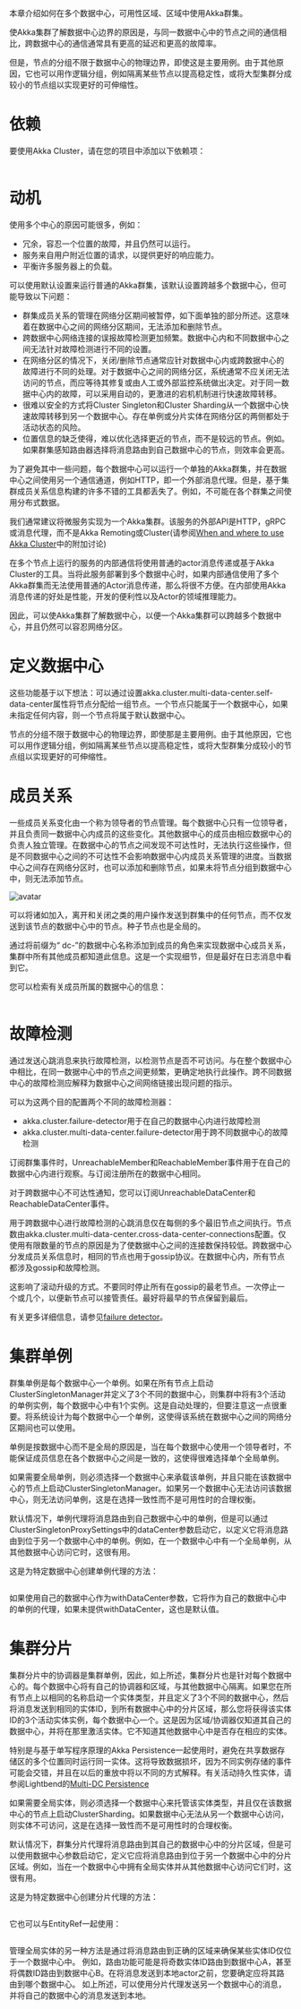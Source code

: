 本章介绍如何在多个数据中心，可用性区域、区域中使用Akka群集。

使Akka集群了解数据中心边界的原因是，与同一数据中心中的节点之间的通信相比，跨数据中心的通信通常具有更高的延迟和更高的故障率。

但是，节点的分组不限于数据中心的物理边界，即使这是主要用例。由于其他原因，它也可以用作逻辑分组，例如隔离某些节点以提高稳定性，或将大型集群分成较小的节点组以实现更好的可伸缩性。

# 依赖
要使用Akka Cluster，请在您的项目中添加以下依赖项：
```xml
```
# 动机
使用多个中心的原因可能很多，例如：

- 冗余，容忍一个位置的故障，并且仍然可以运行。
- 服务来自用户附近位置的请求，以提供更好的响应能力。
- 平衡许多服务器上的负载。

可以使用默认设置来运行普通的Akka群集，该默认设置跨越多个数据中心，但可能导致以下问题：

- 群集成员关系的管理在网络分区期间被暂停，如下面单独的部分所述。这意味着在数据中心之间的网络分区期间，无法添加和删除节点。
- 跨数据中心网络连接的误报故障检测更加频繁。数据中心内和不同数据中心之间无法针对故障检测进行不同的设置。
- 在网络分区的情况下，关闭/删除节点通常应针对数据中心内或跨数据中心的故障进行不同的处理。对于数据中心之间的网络分区，系统通常不应关闭无法访问的节点，而应等待其修复或由人工或外部监控系统做出决定。对于同一数据中心内的故障，可以采用自动的，更激进的宕机机制进行快速故障转移。
- 很难以安全的方式将Cluster Singleton和Cluster Sharding从一个数据中心快速故障转移到另一个数据中心。存在单例或分片实体在网络分区的两侧都处于活动状态的风险。
- 位置信息的缺乏使得，难以优化选择更近的节点，而不是较远的节点。例如。如果群集感知路由器选择将消息路由到自己数据中心的节点，则效率会更高。

为了避免其中一些问题，每个数据中心可以运行一个单独的Akka群集，并在数据中心之间使用另一个通信通道，例如HTTP，即一个外部消息代理。但是，基于集群成员关系信息构建的许多不错的工具都丢失了。例如，不可能在各个群集之间使用分布式数据。

我们通常建议将微服务实现为一个Akka集群。该服务的外部API是HTTP，gRPC或消息代理，而不是Akka Remoting或Cluster(请参阅[When and where to use Akka Cluster](https://doc.akka.io/docs/akka/current/typed/choosing-cluster.html)中的附加讨论)

在多个节点上运行的服务的内部通信将使用普通的actor消息传递或基于Akka Cluster的工具。当将此服务部署到多个数据中心时，如果内部通信使用了多个Akka群集而无法使用普通的Actor消息传递，那么将很不方便。在内部使用Akka消息传递的好处是性能，开发的便利性以及Actor的领域推理能力。

因此，可以使Akka集群了解数据中心，以便一个Akka集群可以跨越多个数据中心，并且仍然可以容忍网络分区。

# 定义数据中心
这些功能基于以下想法：可以通过设置akka.cluster.multi-data-center.self-data-center属性将节点分配给一组节点。一个节点只能属于一个数据中心，如果未指定任何内容，则一个节点将属于默认数据中心。

节点的分组不限于数据中心的物理边界，即使那是主要用例。由于其他原因，它也可以用作逻辑分组，例如隔离某些节点以提高稳定性，或将大型群集分成较小的节点组以实现更好的可伸缩性。

# 成员关系
一些成员关系变化由一个称为领导者的节点管理。每个数据中心只有一位领导者，并且负责同一数据中心内成员的这些变化。其他数据中心的成员由相应数据中心的负责人独立管理。在数据中心的节点之间发现不可达性时，无法执行这些操作，但是不同数据中心之间的不可达性不会影响数据中心内成员关系管理的进度。当数据中心之间存在网络分区时，也可以添加和删除节点，如果未将节点分组到数据中心中，则无法添加节点。

![avatar](https://doc.akka.io/docs/akka/current/images/cluster-dc.png)

可以将诸如加入，离开和关闭之类的用户操作发送到群集中的任何节点，而不仅发送到该节点的数据中心中的节点。种子节点也是全局的。

通过将前缀为“ dc-”的数据中心名称添加到成员的角色来实现数据中心成员关系，集群中所有其他成员都知道此信息。这是一个实现细节，但是最好在日志消息中看到它。

您可以检索有关成员所属的数据中心的信息：
```java
```

# 故障检测
通过发送心跳消息来执行故障检测，以检测节点是否不可访问。与在整个数据中心中相比，在同一数据中心中的节点之间更频繁，更确定地执行此操作。跨不同数据中心的故障检测应解释为数据中心之间网络链接出现问题的指示。

可以为这两个目的配置两个不同的故障检测器：

- akka.cluster.failure-detector用于在自己的数据中心内进行故障检测
- akka.cluster.multi-data-center.failure-detector用于跨不同数据中心的故障检测

订阅群集事件时，UnreachableMember和ReachableMember事件用于在自己的数据中心内进行观察。与订阅注册所在的数据中心相同。

对于跨数据中心不可达性通知，您可以订阅UnreachableDataCenter和ReachableDataCenter事件。

用于跨数据中心进行故障检测的心跳消息仅在每侧的多个最旧节点之间执行。节点数由akka.cluster.multi-data-center.cross-data-center-connections配置。仅使用有限数量的节点的原因是为了使数据中心之间的连接数保持较低。跨数据中心分发成员关系信息时，相同的节点也用于gossip协议。在数据中心内，所有节点都涉及gossip和故障检测。

这影响了滚动升级的方式。不要同时停止所有在gossip的最老节点。一次停止一个或几个，以便新节点可以接管责任。最好将最早的节点保留到最后。

有关更多详细信息，请参见[failure detector](https://doc.akka.io/docs/akka/current/typed/cluster.html#failure-detector)。

# 集群单例
群集单例是每个数据中心一个单例。如果在所有节点上启动ClusterSingletonManager并定义了3个不同的数据中心，则集群中将有3个活动的单例实例，每个数据中心中有1个实例。这是自动处理的，但要注意这一点很重要。将系统设计为每个数据中心一个单例，这使得该系统在数据中心之间的网络分区期间也可以使用。

单例是按数据中心而不是全局的原因是，当在每个数据中心使用一个领导者时，不能保证成员信息在各个数据中心之间是一致的，这使得很难选择单个全局单例。

如果需要全局单例，则必须选择一个数据中心来承载该单例，并且只能在该数据中心的节点上启动ClusterSingletonManager。如果另一个数据中心无法访问该数据中心，则无法访问单例，这是在选择一致性而不是可用性时的合理权衡。

默认情况下，单例代理将消息路由到自己数据中心中的单例，但是可以通过ClusterSingletonProxySettings中的dataCenter参数启动它，以定义它将消息路由到位于另一个数据中心中的单例。例如，在一个数据中心中有一个全局单例，从其他数据中心访问它时，这很有用。

这是为特定数据中心创建单例代理的方法：
```java
```

如果使用自己的数据中心作为withDataCenter参数，它将作为自己的数据中心中的单例的代理，如果未提供withDataCenter，这也是默认值。

# 集群分片
集群分片中的协调器是集群单例，因此，如上所述，集群分片也是针对每个数据中心的。每个数据中心将有自己的协调器和区域，与其他数据中心隔离。如果您在所有节点上以相同的名称启动一个实体类型，并且定义了3个不同的数据中心，然后将消息发送到相同的实体ID，到所有数据中心中的分片区域，那么您将获得该实体ID的3个活动实体实例，每个数据中心一个。这是因为区域/协调器仅知道其自己的数据中心，并将在那里激活实体。它不知道其他数据中心中是否存在相应的实体。

特别是与基于单写程序原理的Akka Persistence一起使用时，避免在共享数据存储区的多个位置同时运行同一实体。这将导致数据损坏，因为不同实例存储的事件可能会交错，并且在以后的重放中将以不同的方式解释。有关活动持久性实体，请参阅Lightbend的[Multi-DC Persistence](https://doc.akka.io/docs/akka-enhancements/current/persistence-dc/index.html)

如果需要全局实体，则必须选择一个数据中心来托管该实体类型，并且仅在该数据中心的节点上启动ClusterSharding。如果数据中心无法从另一个数据中心访问，则实体不可访问，这是在选择一致性而不是可用性时的合理权衡。

默认情况下，群集分片代理将消息路由到其自己的数据中心中的分片区域，但是可以使用数据中心参数启动它，定义它应将消息路由到位于另一个数据中心中的分片区域。例如，当在一个数据中心中拥有全局实体并从其他数据中心访问它们时，这很有用。

这是为特定数据中心创建分片代理的方法：
```java
```
它也可以与EntityRef一起使用：
```java
```

管理全局实体的另一种方法是通过将消息路由到正确的区域来确保某些实体ID仅位于一个数据中心中。 例如，路由功能可能是将奇数实体ID路由到数据中心A，甚至将偶数ID路由到数据中心B。在将消息发送到本地actor之前，您要确定应将其路由到哪个数据中心。 如上所述，可以使用分片代理发送另一个数据中心的消息，并将自己的数据中心的消息发送到本地。